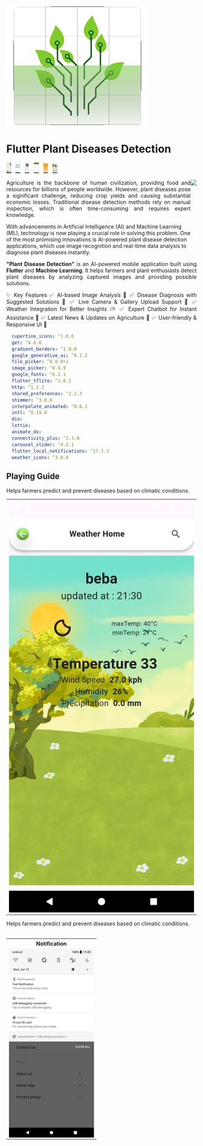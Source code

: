 <img src="assets\images\1.png" />

# Flutter Plant Diseases Detection

<img src="screenshots\Screenshot_1715702590.png" height="28px"/>&nbsp;&nbsp;
<img src="screenshots\Screenshot_1716188361.png" height="28px" />&nbsp;&nbsp;
<img src="screenshots\Screenshot_1717230199.png" height="28px" />&nbsp;&nbsp;
<img src="screenshots\Screenshot_1718723147.png" height="28px" />&nbsp;&nbsp;
<img src="screenshots\Screenshot_1718873860.png" height="28px" />&nbsp;&nbsp;
<img src="screenshots\Screenshot_1719117034.png" height="28px" />&nbsp;&nbsp;

<img align="right" src="assets/images/icons/playstore.png" height="190"></img>

<p align="justify">
  Agriculture is the backbone of human civilization, providing food and resources for billions of people worldwide. However, plant diseases pose a significant challenge, reducing crop yields and causing substantial economic losses. Traditional disease detection methods rely on manual inspection, which is often time-consuming and requires expert knowledge.

With advancements in Artificial Intelligence (AI) and Machine Learning (ML), technology is now playing a crucial role in solving this problem. One of the most promising innovations is AI-powered plant disease detection applications, which use image recognition and real-time data analysis to diagnose plant diseases instantly.
</p>
<p align="justify">
  <b>"Plant Disease Detection"</b> is an AI-powered mobile application built using <b>Flutter</b> and <b>Machine Learning</b>. 
  It helps farmers and plant enthusiasts detect plant diseases by analyzing captured images and providing possible solutions.
</p>
<p align="justify">
  ✨ Key Features
✅ AI-based Image Analysis 📸
✅ Disease Diagnosis with Suggested Solutions 🌱
✅ Live Camera & Gallery Upload Support 🎥
✅ Weather Integration for Better Insights ⛅
✅ Expert Chatbot for Instant Assistance 🤖
✅ Latest News & Updates on Agriculture 📰
✅ User-friendly & Responsive UI 🎨
</p>


```yaml
  cupertino_icons: ^1.0.6
  get: ^4.6.6
  gradient_borders: ^1.0.0
  google_generative_ai: ^0.2.2
  file_picker: ^8.0.0+1
  image_picker: ^0.8.9
  google_fonts: ^6.2.1
  flutter_tflite: ^1.0.1
  http: ^1.2.1
  shared_preferences: ^2.2.3
  shimmer: ^3.0.0
  interpolate_animated: ^0.0.1
  intl: ^0.19.0
  dio:
  lottie:
  animate_do:
  connectivity_plus: ^2.3.0
  carousel_slider: ^4.2.1
  flutter_local_notifications: ^17.1.2
  weather_icons: ^3.0.0
```

## Playing Guide
 <p align="justify">
   Helps farmers predict and prevent diseases based on climatic conditions.
  </p>
  <table align="center" style="margin: 0px auto;">
    <tr>
      <td>
        <img  src="screenshots\weather.png" width="800" ></img>
      </td>
    </tr>
  </table>

  <p align="justify">
   Helps farmers predict and prevent diseases based on climatic conditions.
  </p>
<br>
<table align="center" style="margin: 0px auto;">
  <tr>
    <th>Notification</th>
  </tr>
  <tr>
    <td><img align="right" src="screenshots\notification.png" height="500"></img></td>
  </tr>
  </table>
  

